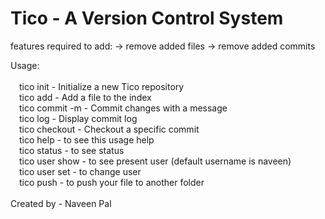 # Tico - A Version Control System

features required to add:
-> remove added files
-> remove added commits

Usage:<br>
<br>
&emsp;tico init                - Initialize a new Tico repository<br>
&emsp;tico add <file>          - Add a file to the index<br>
&emsp;tico commit -m <message> - Commit changes with a message<br>
&emsp;tico log                 - Display commit log<br>
&emsp;tico checkout <commit>   - Checkout a specific commit<br>
&emsp;tico help                - to see this usage help<br>
&emsp;tico status              - to see status<br>
&emsp;tico user show           - to see present user (default username is naveen)<br>
&emsp;tico user set <username> - to change user<br>
&emsp;tico push <path>         - to push your file to another folder<br>
  <br>
Created by - Naveen Pal<br>
